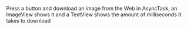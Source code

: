 Press a button and download an image from the Web in AsyncTask, an ImageView shows it and a TextView shows the amount of milliseconds it takes to download
